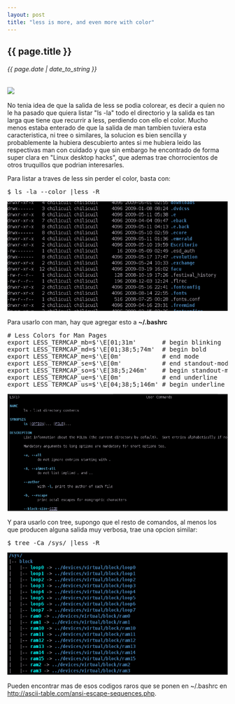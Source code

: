 ```yaml
---
layout: post
title: "less is more, and even more with color"
---
```


## {{ page.title }}
###### {{ page.date | date_to_string }}

![](/assets/img/1.png)

No tenia idea de  que la salida de less se podia colorear, es decir a quien no le ha pasado que quiera listar "ls -la" todo el directorio y la salida es tan larga que tiene que recurrir a less, perdiendo con ello el color. Mucho menos estaba enterado de que la salida de man tambien tuviera esta caracteristica, ni tree o similares, la solucion es bien sencilla y probablemente la hubiera descubierto antes si me hubiera leido las respectivas man con cuidado y que sin embargo he encontrado de forma super clara en "Linux desktop hacks", que ademas trae chorrocientos de otros truquillos que podrian interesarles.

Para listar a traves de less sin perder el color, basta con:

<pre class="sh_sh">
$ ls -la --color |less -R
</pre>

![](/assets/img/2.png)

Para usarlo con man, hay que agregar esto a  **~/.bashrc**

<pre class="sh_sh">
# Less Colors for Man Pages
export LESS_TERMCAP_mb=$'\E[01;31m'       # begin blinking
export LESS_TERMCAP_md=$'\E[01;38;5;74m'  # begin bold
export LESS_TERMCAP_me=$'\E[0m'           # end mode
export LESS_TERMCAP_se=$'\E[0m'           # end standout-mode
export LESS_TERMCAP_so=$'\E[38;5;246m'    # begin standout-mode - info box
export LESS_TERMCAP_ue=$'\E[0m'           # end underline
export LESS_TERMCAP_us=$'\E[04;38;5;146m' # begin underline
</pre>

![](/assets/img/3.png)

Y para usarlo con tree, supongo que el resto de comandos, al menos los que producen alguna salida muy verbosa, trae una opcion similar:

<pre class="sh_sh">
$ tree -Ca /sys/ |less -R
</pre>

![](/assets/img/4.png)

Pueden encontrar mas de esos codigos raros que se ponen en ~/.bashrc en <http://ascii-table.com/ansi-escape-sequences.php>.
